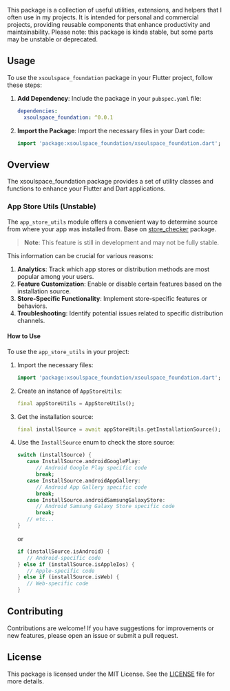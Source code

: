 <!-- PROMPT for doc
Add detailed documentation comments to the following classes, focusing on their purpose and usage. -->

This package is a collection of useful utilities, extensions, and helpers that I often use in my projects. It is intended for personal and commercial projects, providing reusable components that enhance productivity and maintainability.
Please note: this package is kinda stable, but some parts may be unstable or deprecated.

## Usage

To use the `xsoulspace_foundation` package in your Flutter project, follow these steps:

1. **Add Dependency**: Include the package in your `pubspec.yaml` file:

   ```yaml
   dependencies:
     xsoulspace_foundation: ^0.0.1
   ```

2. **Import the Package**: Import the necessary files in your Dart code:

   ```dart
   import 'package:xsoulspace_foundation/xsoulspace_foundation.dart';
   ```

## Overview

The xsoulspace_foundation package provides a set of utility classes and functions to enhance your Flutter and Dart applications.

### App Store Utils (Unstable)

The `app_store_utils` module offers a convenient way to determine source from where your app was installed from.
Base on [store_checker](https://pub.dev/packages/store_checker) package.

> **Note**: This feature is still in development and may not be fully stable.

This information can be crucial for various reasons:

1. **Analytics**: Track which app stores or distribution methods are most popular among your users.
2. **Feature Customization**: Enable or disable certain features based on the installation source.
3. **Store-Specific Functionality**: Implement store-specific features or behaviors.
4. **Troubleshooting**: Identify potential issues related to specific distribution channels.

#### How to Use

To use the `app_store_utils` in your project:

1. Import the necessary files:

   ```dart
   import 'package:xsoulspace_foundation/xsoulspace_foundation.dart';
   ```

2. Create an instance of `AppStoreUtils`:

   ```dart
   final appStoreUtils = AppStoreUtils();
   ```

3. Get the installation source:

   ```dart
   final installSource = await appStoreUtils.getInstallationSource();
   ```

4. Use the `InstallSource` enum to check the store source:

   ```dart
   switch (installSource) {
      case InstallSource.androidGooglePlay:
         // Android Google Play specific code
         break;
      case InstallSource.androidAppGallery:
         // Android App Gallery specific code
         break;
      case InstallSource.androidSamsungGalaxyStore:
         // Android Samsung Galaxy Store specific code
         break;
      // etc...
   }
   ```

   or

   ```dart
   if (installSource.isAndroid) {
      // Android-specific code
   } else if (installSource.isAppleIos) {
      // Apple-specific code
   } else if (installSource.isWeb) {
      // Web-specific code
   }
   ```

## Contributing

Contributions are welcome! If you have suggestions for improvements or new features, please open an issue or submit a pull request.

## License

This package is licensed under the MIT License. See the [LICENSE](LICENSE) file for more details.

```

```
